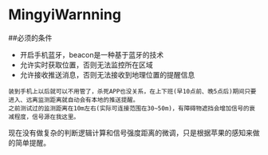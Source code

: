 # MingyiWarnning

##必须的条件

* 开启手机蓝牙，beacon是一种基于蓝牙的技术
* 允许实时获取位置，否则无法监控所在区域
* 允许接收推送消息，否则无法接收到地理位置的提醒信息

```
装到手机上以后就可以不用管了，杀死APP也没关系，在上下班(早10点前、晚5点后)期间只要进入、远离监测距离就自动会有本地的推送提醒。
之前测试过的监测距离在10m左右(实际可连接范围在30~50m)，有障碍物遮挡会增加信号的衰减程度，信号源在我这里。
```


现在没有做复杂的判断逻辑计算和信号强度距离的微调，只是根据苹果的感知来做的简单提醒。
